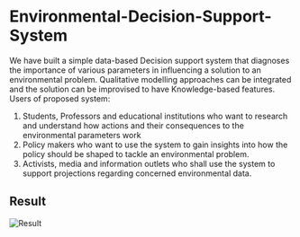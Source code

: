 # Environmental-Decision-Support-System
We have built a simple data-based Decision support system that diagnoses the importance of various parameters in influencing a solution to an environmental problem. 
Qualitative modelling approaches can be integrated and the solution can be improvised to have Knowledge-based features. 
Users of proposed system:
1. Students, Professors and educational institutions who want to research and understand how
actions and their consequences to the environmental parameters work
2. Policy makers who want to use the system to gain insights into how the policy should be
shaped to tackle an environmental problem.
3. Activists, media and information outlets who shall use the system to support projections
regarding concerned environmental data. 

## Result
![Result]("https://github.com/RIC1903/Environmental-Decision-Support-System/blob/master/sample.PNG")
